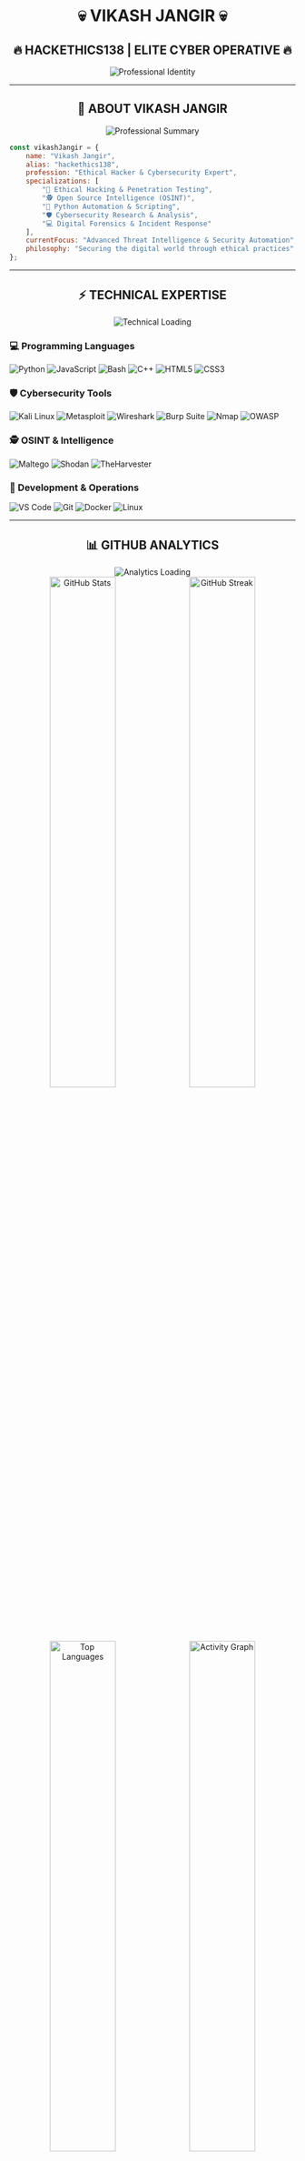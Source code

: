 <div align="center">

# 💀 VIKASH JANGIR 💀
## 🔥 HACKETHICS138 | ELITE CYBER OPERATIVE 🔥

<img src="https://readme-typing-svg.demolab.com?font=Fira+Code&size=30&duration=2000&pause=1000&color=00FF41&center=true&vCenter=true&multiline=true&width=900&height=100&lines=VIKASH+JANGIR+%7C+ETHICAL+HACKER;HACKETHICS138+%7C+OSINT+EXPERT;PYTHON+AUTOMATION+SPECIALIST" alt="Professional Identity" />

</div>

---

<div align="center">

## 🧠 ABOUT VIKASH JANGIR

<img src="https://readme-typing-svg.demolab.com?font=Fira+Code&size=18&duration=2000&pause=1000&color=00FFCC&center=true&vCenter=true&width=600&lines=Elite+Cyber+Security+Professional;Advanced+OSINT+Researcher;Python+Automation+Expert" alt="Professional Summary" />

</div>

```javascript
const vikashJangir = {
    name: "Vikash Jangir",
    alias: "hackethics138",
    profession: "Ethical Hacker & Cybersecurity Expert",
    specializations: [
        "🔐 Ethical Hacking & Penetration Testing",
        "🕵️ Open Source Intelligence (OSINT)",
        "🐍 Python Automation & Scripting",
        "🛡️ Cybersecurity Research & Analysis",
        "💻 Digital Forensics & Incident Response"
    ],
    currentFocus: "Advanced Threat Intelligence & Security Automation",
    philosophy: "Securing the digital world through ethical practices"
};
```

---

<div align="center">

## ⚡ TECHNICAL EXPERTISE

<img src="https://readme-typing-svg.demolab.com?font=Fira+Code&size=20&duration=2000&pause=1000&color=FF6B35&center=true&vCenter=true&width=500&lines=Loading+Arsenal...;Systems+Online+%E2%9C%85" alt="Technical Loading" />

</div>

### 💻 Programming Languages
![Python](https://img.shields.io/badge/Python-3776AB?style=for-the-badge&logo=python&logoColor=white)
![JavaScript](https://img.shields.io/badge/JavaScript-F7DF1E?style=for-the-badge&logo=javascript&logoColor=black)
![Bash](https://img.shields.io/badge/Bash-4EAA25?style=for-the-badge&logo=gnu-bash&logoColor=white)
![C++](https://img.shields.io/badge/C++-00599C?style=for-the-badge&logo=cplusplus&logoColor=white)
![HTML5](https://img.shields.io/badge/HTML5-E34F26?style=for-the-badge&logo=html5&logoColor=white)
![CSS3](https://img.shields.io/badge/CSS3-1572B6?style=for-the-badge&logo=css3&logoColor=white)

### 🛡️ Cybersecurity Tools
![Kali Linux](https://img.shields.io/badge/Kali_Linux-557C94?style=for-the-badge&logo=kali-linux&logoColor=white)
![Metasploit](https://img.shields.io/badge/Metasploit-2596CD?style=for-the-badge&logo=metasploit&logoColor=white)
![Wireshark](https://img.shields.io/badge/Wireshark-1679A7?style=for-the-badge&logo=wireshark&logoColor=white)
![Burp Suite](https://img.shields.io/badge/Burp_Suite-FF6633?style=for-the-badge&logo=burpsuite&logoColor=white)
![Nmap](https://img.shields.io/badge/Nmap-4682B4?style=for-the-badge&logo=nmap&logoColor=white)
![OWASP](https://img.shields.io/badge/OWASP-000000?style=for-the-badge&logo=owasp&logoColor=white)

### 🕵️ OSINT & Intelligence
![Maltego](https://img.shields.io/badge/Maltego-1F4E79?style=for-the-badge&logo=maltego&logoColor=white)
![Shodan](https://img.shields.io/badge/Shodan-DC382D?style=for-the-badge&logo=shodan&logoColor=white)
![TheHarvester](https://img.shields.io/badge/TheHarvester-000000?style=for-the-badge&logo=theharvester&logoColor=white)

### 🔧 Development & Operations
![VS Code](https://img.shields.io/badge/VS_Code-007ACC?style=for-the-badge&logo=visual-studio-code&logoColor=white)
![Git](https://img.shields.io/badge/Git-F05032?style=for-the-badge&logo=git&logoColor=white)
![Docker](https://img.shields.io/badge/Docker-2496ED?style=for-the-badge&logo=docker&logoColor=white)
![Linux](https://img.shields.io/badge/Linux-FCC624?style=for-the-badge&logo=linux&logoColor=black)

---

<div align="center">

## 📊 GITHUB ANALYTICS

<img src="https://readme-typing-svg.demolab.com?font=Fira+Code&size=18&duration=2000&pause=1000&color=00FF88&center=true&vCenter=true&width=500&lines=Analyzing+Performance...;Data+Compiled+%E2%9C%85" alt="Analytics Loading" />

</div>

<div align="center">

<img src="https://github-readme-stats.vercel.app/api?username=Hackethics138&show_icons=true&theme=dark&hide_border=true&bg_color=0D1117&title_color=00FF41&icon_color=00FF41&text_color=FFFFFF" alt="GitHub Stats" width="48%" />
<img src="https://github-readme-streak-stats.herokuapp.com?user=Hackethics138&theme=dark&hide_border=true&background=0D1117&stroke=00FF41&ring=00FF41&fire=FF6B35&currStreakLabel=00FF41" alt="GitHub Streak" width="48%" />

<img src="https://github-readme-stats.vercel.app/api/top-langs/?username=Hackethics138&layout=compact&theme=dark&hide_border=true&bg_color=0D1117&title_color=00FF41&text_color=FFFFFF" alt="Top Languages" width="48%" />
<img src="https://github-readme-activity-graph.vercel.app/graph?username=Hackethics138&theme=github-dark&hide_border=true&bg_color=0D1117&color=00FF41&line=FF6B35&point=FFFFFF" alt="Activity Graph" width="48%" />

</div>

---

<div align="center">

## 🎯 CURRENT PROJECTS & OPERATIONS

<img src="https://readme-typing-svg.demolab.com?font=Fira+Code&size=20&duration=2500&pause=1000&color=FF6B35&center=true&vCenter=true&multiline=true&width=700&lines=Active+Operations+Status;All+Projects+Operational+%F0%9F%9A%80" alt="Projects Status" />

</div>

### 🔐 Security Projects
- **Advanced OSINT Framework** - Comprehensive intelligence gathering toolkit
- **Automated Vulnerability Scanner** - Custom penetration testing suite
- **Security Monitoring Dashboard** - Real-time threat detection system
- **Incident Response Toolkit** - Digital forensics and analysis tools

### 🐍 Python Automation
- **Network Security Scripts** - Automated security monitoring
- **Data Analysis Tools** - Intelligence processing and visualization
- **API Security Testing** - Automated endpoint vulnerability assessment
- **Log Analysis Framework** - Security event correlation and analysis

### 🛡️ Research & Development
- **Threat Intelligence Platform** - Advanced threat hunting capabilities
- **Security Awareness Training** - Educational cybersecurity content
- **Open Source Contributions** - Community security tools and resources

---

<div align="center">

## 🏆 ACHIEVEMENTS & CERTIFICATIONS

<img src="https://readme-typing-svg.demolab.com?font=Fira+Code&size=18&duration=2000&pause=1000&color=FFD700&center=true&vCenter=true&width=600&lines=Professional+Achievements;Continuous+Learning+%26+Growth" alt="Achievements" />

</div>

| 🎯 Skill Area | 📊 Proficiency | 🔥 Experience | 🏆 Level |
|---------------|-----------------|---------------|----------|
| 🔐 Ethical Hacking | ████████████ 95% | 5+ Years | Expert |
| 🕵️ OSINT Research | ████████████ 90% | 4+ Years | Expert |
| 🐍 Python Development | ███████████░ 85% | 6+ Years | Advanced |
| 🛡️ Cybersecurity | ████████████ 92% | 5+ Years | Expert |
| 💻 Penetration Testing | ███████████░ 88% | 4+ Years | Advanced |
| 🌐 Network Security | ██████████░░ 80% | 3+ Years | Intermediate |

---

<div align="center">

## 🌐 CONNECT WITH VIKASH JANGIR

<img src="https://readme-typing-svg.demolab.com?font=Fira+Code&size=20&duration=2000&pause=1000&color=00FFCC&center=true&vCenter=true&width=600&lines=Professional+Network;Always+Open+to+Collaborate" alt="Network Status" />

</div>

<div align="center">

### 📱 Professional Channels

[![Email](https://img.shields.io/badge/Email-D14836?style=for-the-badge&logo=gmail&logoColor=white)](mailto:officialhackethics@gmail.com)
[![Instagram](https://img.shields.io/badge/Instagram-E4405F?style=for-the-badge&logo=instagram&logoColor=white)](https://www.instagram.com/hackethics138?igsh=MWJodmEwcW44ZDR2)
[![Telegram](https://img.shields.io/badge/Telegram-2CA5E0?style=for-the-badge&logo=telegram&logoColor=white)](https://t.me/+Mx_RmPIShkEyODA9)
[![YouTube](https://img.shields.io/badge/YouTube-FF0000?style=for-the-badge&logo=youtube&logoColor=white)](https://youtube.com/@h4ckethics138?si=-sFxLLq9NjqsAGdV)
[![WhatsApp](https://img.shields.io/badge/WhatsApp-25D366?style=for-the-badge&logo=whatsapp&logoColor=white)](https://whatsapp.com/channel/0029VaDRZOK1iUxeZ2RJLU2n)

### 🎯 Follow for Cybersecurity Content

<img src="https://readme-typing-svg.demolab.com?font=Fira+Code&size=16&duration=2000&pause=1000&color=FF00FF&center=true&vCenter=true&multiline=true&width=700&lines=Daily+Cybersecurity+Tips;Advanced+Hacking+Techniques;OSINT+Methodologies;Python+Security+Scripts" alt="Content Preview" />

</div>

---

<div align="center">

## 💻 TERMINAL ACCESS

<img src="https://readme-typing-svg.demolab.com?font=Courier+New&size=14&duration=1000&pause=500&color=00FF41&center=true&vCenter=true&multiline=true&width=800&lines=vikash@hackethics138:~$+whoami;Vikash+Jangir+%7C+Ethical+Hacker;vikash@hackethics138:~$+ls+-la+skills/;drwxr-xr-x+ethical_hacking/;drwxr-xr-x+osint_research/;drwxr-xr-x+python_automation/;drwxr-xr-x+cybersecurity/;vikash@hackethics138:~$+echo+%22Ready+for+collaboration%22;Ready+for+collaboration" alt="Terminal Session" />

</div>

---

<div align="center">

## ⚠️ ETHICAL DISCLAIMER

<img src="https://readme-typing-svg.demolab.com?font=Courier+New&size=16&duration=2000&pause=1000&color=FFFF00&center=true&vCenter=true&multiline=true&width=800&lines=All+activities+for+educational+purposes;Ethical+hacking+%26+responsible+disclosure;Committed+to+cybersecurity+awareness" alt="Ethics Statement" />

</div>

---

<div align="center">

**"Securing the digital world, one line of code at a time."**

<img src="https://komarev.com/ghpvc/?username=Hackethics138&color=brightgreen&style=for-the-badge&label=PROFILE+VIEWS" alt="Profile Views" />

<img src="https://readme-typing-svg.demolab.com?font=Fira+Code&size=14&duration=3000&pause=2000&color=00FF41&center=true&vCenter=true&width=500&lines=Thank+you+for+visiting;Stay+secure%2C+stay+ethical" alt="Farewell Message" />

</div>
